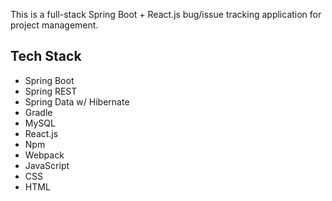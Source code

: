 This is a full-stack Spring Boot + React.js bug/issue tracking application for project management.

## Tech Stack
* Spring Boot
* Spring REST
* Spring Data w/ Hibernate
* Gradle
* MySQL
* React.js
* Npm
* Webpack
* JavaScript
* CSS
* HTML
